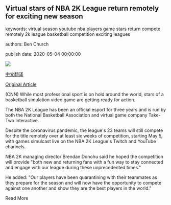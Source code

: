 ## Virtual stars of NBA 2K League return remotely for exciting new season

keywords: virtual season youtube nba players game stars return compete remotely 2k league basketball competition exciting leagues

authors: Ben Church

publish date: 2020-05-04 00:00:00

![](https://cdn.cnn.com/cnnnext/dam/assets/200306171316-nba-2k-league-tease-super-tease.jpg)

[中文翻译](Virtual%20stars%20of%20NBA%202K%20League%20return%20remotely%20for%20exciting%20new%20season_zh.md)

[Original Article](https://edition.cnn.com/2020/05/04/sport/nba-2k-esports-basketball-spt-intl/index.html)

(CNN) While most professional sport is on hold around the world, stars of a basketball simulation video game are getting ready for action.

The NBA 2K League has been an official esport for three years and is run by both the National Basketball Association and virtual game company Take-Two Interactive.

Despite the coronavirus pandemic, the league's 23 teams will still compete for the title remotely over at least six weeks of competition, starting May 5, with games simulcast live on the NBA 2K League's Twitch and YouTube channels.

NBA 2K managing director Brendan Donohu said he hoped the competition will provide "both new and returning fans with a fun way to stay connected and engage with our league during these unprecedented times."

He added: "Our players have been quarantining with their teammates as they prepare for the season and will now have the opportunity to compete against one another and show they are the best players in the world."

Read More